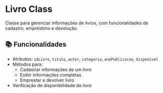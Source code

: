 # Livro Class

Classe para gerenciar informações de livros, com funcionalidades de cadastro, empréstimo e devolução.

## 📚 Funcionalidades
- Atributos: `idLivro`, `titulo`, `autor`, `categoria`, `anoPublicacao`, `disponivel`
- Métodos para:
  - Cadastrar informações de um livro
  - Exibir informações completas
  - Emprestar e devolver livro
- Verificação de disponibilidade do livro

